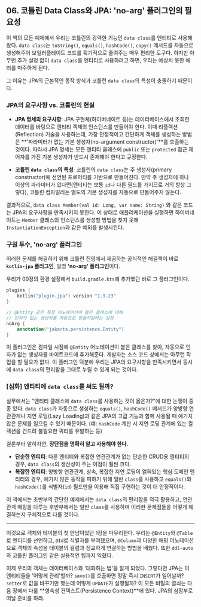 ## 06\. 코틀린 Data Class와 JPA: 'no-arg' 플러그인의 필요성

이 책의 모든 예제에서 우리는 코틀린의 강력한 기능인 `data class`를 엔티티로 사용해왔다. `data class`는 `toString()`, `equals()`, `hashCode()`, `copy()` 메서드를 자동으로 생성해주어 보일러플레이트 코드를 획기적으로 줄여주는 매우 편리한 도구다. 하지만 아무런 추가 설정 없이 `data class`를 엔티티로 사용하려고 하면, 우리는 예상치 못한 에러를 마주하게 된다.

그 이유는 JPA의 근본적인 동작 방식과 코틀린 `data class`의 특성이 충돌하기 때문이다.

### **JPA의 요구사항 vs. 코틀린의 현실**

  * **JPA 명세의 요구사항**: JPA 구현체(하이버네이트 등)는 데이터베이스에서 조회한 데이터를 바탕으로 엔티티 객체의 인스턴스를 만들어야 한다. 이때 리플렉션(Reflection) 기술을 사용하는데, 가장 안정적이고 간단하게 객체를 생성하는 방법은 \*\*'파라미터가 없는 기본 생성자(no-argument constructor)'\*\*를 호출하는 것이다. 따라서 JPA 명세는 모든 엔티티 클래스에 `public` 또는 `protected` 접근 제어자를 가진 기본 생성자가 반드시 존재해야 한다고 규정한다.

  * **코틀린 `data class`의 특성**: 코틀린의 `data class`는 주 생성자(primary constructor)에 선언된 프로퍼티를 기반으로 만들어진다. 만약 주 생성자에 하나 이상의 파라미터가 있다면(엔티티는 보통 `id`나 다른 필드를 가지므로 거의 항상 그렇다), 코틀린 컴파일러는 별도의 기본 생성자를 자동으로 만들어주지 않는다.

결과적으로, `data class Member(val id: Long, var name: String)` 와 같은 코드는 JPA의 요구사항을 만족시키지 못한다. 이 상태로 애플리케이션을 실행하면 하이버네이트는 `Member` 클래스의 인스턴스를 생성할 방법을 찾지 못해 `InstantiationException`과 같은 예외를 발생시킨다.

### **구원 투수, 'no-arg' 플러그인**

이러한 문제를 해결하기 위해 코틀린 진영에서 제공하는 공식적인 해결책이 바로 **`kotlin-jpa` 플러그인**, 일명 **'no-arg' 플러그인**이다.

우리가 00장의 환경 설정에서 `build.gradle.kts`에 추가했던 바로 그 플러그인이다.

```kotlin
plugins {
    kotlin("plugin.jpa") version "1.9.23"
}

// @Entity 같은 특정 어노테이션이 붙은 클래스에 대해
// 인자가 없는 생성자를 자동으로 만들어달라는 설정
noArg {
    annotation("jakarta.persistence.Entity")
}
```

이 플러그인은 컴파일 시점에 `@Entity` 어노테이션이 붙은 클래스를 찾아, 자동으로 인자가 없는 생성자를 바이트코드에 추가해준다. 개발자는 소스 코드 상에서는 아무런 작업을 할 필요가 없다. 이 플러그인 덕분에 우리는 JPA의 요구사항을 만족시키면서 동시에 `data class`의 편리함을 그대로 누릴 수 있게 되는 것이다.

### **[심화] 엔티티에 `data class`를 써도 될까?**

실무에서는 "엔티티 클래스에 `data class`를 사용하는 것이 옳은가?"에 대한 논쟁이 종종 있다. `data class`가 자동으로 생성하는 `equals()`, `hashCode()` 메서드가 양방향 연관관계나 지연 로딩(Lazy Loading)과 같은 JPA의 고급 기능과 함께 사용될 때 예기치 않은 문제를 일으킬 수 있기 때문이다. (예: `hashCode` 계산 시 지연 로딩 관계에 있는 컬렉션을 건드려 불필요한 쿼리를 유발하는 등)

결론부터 말하자면, **장단점을 명확히 알고 사용해야 한다.**

  * **단순한 엔티티**: 다른 엔티티와 복잡한 연관관계가 없는 단순한 CRUD용 엔티티의 경우, `data class`의 생산성이 주는 이점이 훨씬 크다.
  * **복잡한 엔티티**: 양방향 연관관계, 상속, 복잡한 지연 로딩이 얽혀있는 핵심 도메인 엔티티의 경우, 예기치 않은 동작을 피하기 위해 일반 `class`를 사용하고 `equals()`와 `hashCode()`를 식별자(`id`) 필드만을 이용해 직접 구현하는 것이 더 안정적이다.

이 책에서는 초반부의 간단한 예제에서는 `data class`의 편리함을 적극 활용하고, 연관관계 매핑을 다루는 후반부에서는 일반 `class`를 사용하며 이러한 문제점들을 어떻게 해결하는지 구체적으로 다룰 것이다.

-----

이것으로 객체와 테이블의 첫 만남이었던 1장을 마무리한다. 우리는 `@Entity`와 `@Table`로 엔티티를 선언하고, `@Id`로 식별자를 부여했으며, `@Column`과 다양한 매핑 어노테이션으로 객체의 속성을 테이블의 컬럼과 정교하게 연결하는 방법을 배웠다. 또한 `ddl-auto`와 코틀린 플러그인 같은 실용적인 팁까지 익혔다.

이제 우리의 객체는 데이터베이스와 '대화하는 법'을 알게 되었다. 그렇다면 JPA는 이 엔티티들을 '어떻게 관리'할까? `save()`를 호출하면 정말 즉시 `INSERT`가 일어날까? `setter`로 값을 바꾸기만 했는데 어떻게 `UPDATE`가 실행될까? 이 모든 비밀의 열쇠는 다음 장에서 다룰 \*\*영속성 컨텍스트(Persistence Context)\*\*에 있다. JPA의 심장부로 떠날 준비를 하라.